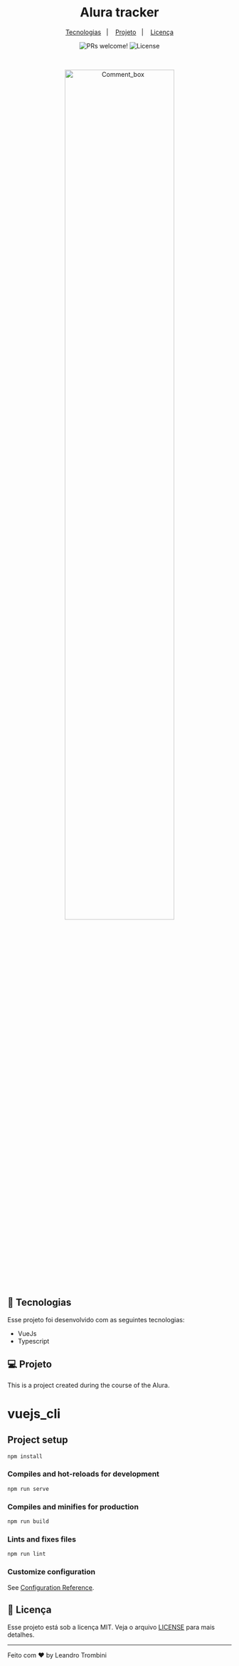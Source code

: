 <h1 align="center">
  Alura tracker
</h1>

<p align="center">  
  <a href="#-tecnologias">Tecnologias</a>&nbsp;&nbsp;&nbsp;|&nbsp;&nbsp;&nbsp;
  <a href="#-projeto">Projeto</a>&nbsp;&nbsp;&nbsp;|&nbsp;&nbsp;&nbsp;
  <a href="#memo-licença">Licença</a>
</p>

<p align="center">
 <img src="https://img.shields.io/static/v1?label=PRs&message=welcome&color=49AA26&labelColor=000000" alt="PRs welcome!" />

  <img alt="License" src="https://img.shields.io/static/v1?label=license&message=MIT&color=49AA26&labelColor=000000">
</p>

<br>

<p align="center">
  <img alt="Comment_box" src=".github/Comment_box.gif" width="70%">
</p>

## 🚀 Tecnologias

Esse projeto foi desenvolvido com as seguintes tecnologias:

- VueJs
- Typescript

## 💻 Projeto

This is a project created during the course of the Alura.

# vuejs_cli

## Project setup
```
npm install
```

### Compiles and hot-reloads for development
```
npm run serve
```

### Compiles and minifies for production
```
npm run build
```

### Lints and fixes files
```
npm run lint
```

### Customize configuration
See [Configuration Reference](https://cli.vuejs.org/config/).




## :memo: Licença

Esse projeto está sob a licença MIT. Veja o arquivo [LICENSE](LICENSE.md) para mais detalhes.

---

Feito com ♥ by Leandro Trombini 

